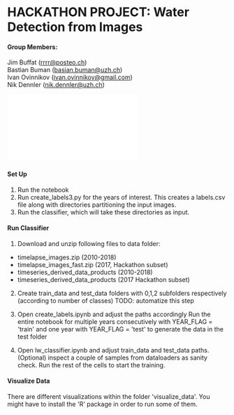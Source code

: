 # HACKATHON PROJECT: Water Detection from Images
#### Group Members:
Jim Buffat (rrrr@posteo.ch) \
Bastian Buman (basian.buman@uzh.ch) \
Ivan Ovinnikov (ivan.ovinnikov@gmail.com) \
Nik Dennler (nik.dennler@uzh.ch)

![Presentation_Slide](presentation/slide.pdf)

#### Set Up
1. Run the notebook 
2. Run create_labels3.py for the years of interest. This creates a labels.csv file along with directories partitioning the input images. 
3. Run the classifier, which will take these directories as input. 

#### Run Classifier
1. Download and unzip following files to data folder: 

- timelapse_images.zip (2010-2018)
- timelapse_images_fast.zip (2017, Hackathon subset)
- timeseries_derived_data_products (2010-2018)
- timeseries_derived_data_products (2017 Hackathon subset)

2. Create train_data and test_data folders with 
0,1,2 subfolders respectively (according to number of classes)
TODO: automatize this step 

3. Open create_labels.ipynb and adjust the paths accordingly
Run the entire notebook for multiple years consecutively
with YEAR_FLAG = 'train' and one year with YEAR_FLAG = 'test'
to generate the data in the test folder

4. Open lw_classifier.ipynb and adjust train_data and test_data
paths. (Optional) inspect a couple of samples from dataloaders
as sanity check. Run the rest of the cells to start the training.

#### Visualize Data
There are different visualizations within the folder 'visualize_data'. You might have to install the 'R' package in order to run some of them. 
